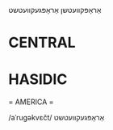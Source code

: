 אַראָפּקוועטשן
אַראָפּגעקוועטשט

CENTRAL
========

HASIDIC
=======
= AMERICA = 

/aˈrugəkvɛčt/ אַראָפּגעקוועטשט